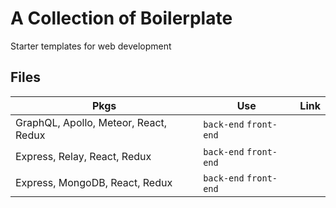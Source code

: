 # A Collection of Boilerplate

Starter templates for web development


## Files

|Pkgs            |Use                            |Link                         |
|----------------|-------------------------------|-----------------------------|
|GraphQL, Apollo, Meteor, React, Redux |`back-end` `front-end`|                |
|Express, Relay, React, Redux          |`back-end` `front-end`|                |
|Express, MongoDB, React, Redux        |`back-end` `front-end`|                |


